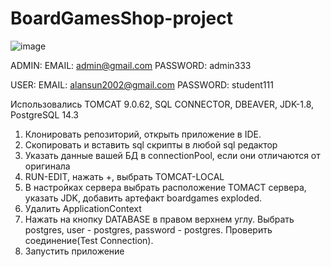 # BoardGamesShop-project
![image](https://user-images.githubusercontent.com/74819372/182015101-7c02d63c-c58e-4180-8a23-4b588b1e74cd.png)

ADMIN: 
EMAIL: admin@gmail.com
PASSWORD: admin333

USER:
EMAIL: alansun2002@gmail.com
PASSWORD: student111


Использовались TOMCAT 9.0.62, SQL CONNECTOR, DBEAVER, JDK-1.8, PostgreSQL 14.3
1) Клонировать репозиторий, открыть приложение в IDE.
2) Скопировать и вставить sql скрипты в любой sql редактор
3) Указать данные вашей БД в connectionPool, если они отличаются от оригинала
4) RUN-EDIT, нажать +, выбрать TOMCAT-LOCAL
5) В настройках сервера выбрать расположение TOMACT сервера, указать JDK, добавить артефакт boardgames exploded.
6) Удалить ApplicationContext
7) Нажать на кнопку DATABASE в правом верхнем углу. Выбрать postgres, user - postgres, password - postgres. Проверить соединение(Test Connection).
8) Запустить приложение
